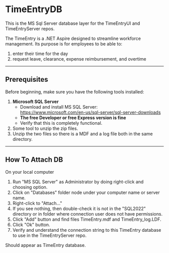 # TimeEntryDB
This is the MS Sql Server database layer for the TimeEntryUI and TimeEntryServer repos. 

The TimeEntry is a .NET Aspire designed to streamline workforce management.
Its purpose is for employees to be able to:
  1) enter their time for the day
  2) request leave, clearance, expense reimbursement, and overtime

---

## Prerequisites

Before beginning, make sure you have the following tools installed:

1. **Microsoft SQL Server**
    - Download and install MS SQL Server:  https://www.microsoft.com/en-us/sql-server/sql-server-downloads
    - **The free Developer or free Express version is fine**
    - Verify that this is completely functional.
2. Some tool to unzip the zip files.
3. Unzip the two files so there is a MDF and a log file both in the same directory.
     
---

## How To Attach DB

On your local computer 
  1) Run "MS SQL Server" as Administrator by doing right-click and choosing option.
  2) Click on "Databases" folder node under your computer name or server name.
  3) Right-click to "Attach..."
  4) If you see nothing, then double-check it is not in the "SQL2022" directory or in folder where connection user does not have permissions.
  5) Click "Add" button and find files TimeEntry.mdf and TimeEntry_log.LDF.
  6) Click "Ok" button.
  7) Verify and understand the connection string to this TimeEntry database to use in the TimeEntryServer repo.

Should appear as TimeEntry database.
